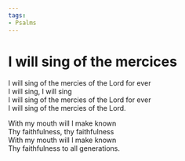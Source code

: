 ```yaml
---
tags:
- Psalms
---
```


# I will sing of the mercices  

I will sing of the mercies of the Lord for ever  
I will sing, I will sing  
I will sing of the mercies of the Lord for ever  
I will sing of the mercies of the Lord.  

With my mouth will I make known  
Thy faithfulness, thy faithfulness  
With my mouth will I make known  
Thy faithfulness to all generations.